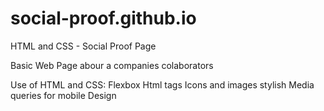 # social-proof.github.io
HTML and CSS - Social Proof Page

Basic Web Page abour a companies colaborators

Use of HTML and CSS:
Flexbox
Html tags
Icons and images stylish
Media queries for mobile Design

